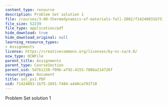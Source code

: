 ```yaml
---
content_type: resource
description: Problem Set solution 1
file: /courses/3-00-thermodynamics-of-materials-fall-2002/f14240831b751691f484a440ca793710_sol_ps1.PDF
file_size: 52239
file_type: application/pdf
hide_download: true
hide_download_original: null
learning_resource_types:
- Assignments
license: https://creativecommons.org/licenses/by-nc-sa/4.0/
ocw_type: OCWFile
parent_title: Assignments
parent_type: CourseSection
parent_uid: 5d7b1220-f09b-af92-4155-788ba214726f
resourcetype: Document
title: sol_ps1.PDF
uid: f1424083-1b75-1691-f484-a440ca793710
---
```

Problem Set solution 1